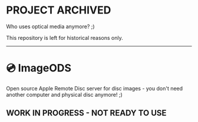 # PROJECT ARCHIVED

Who uses optical media anymore? ;)

This repository is left for historical reasons only.

---

# &#128191; ImageODS
Open source Apple Remote Disc server for disc images - you don't need another computer and physical disc anymore! ;)

## WORK IN PROGRESS - NOT READY TO USE

